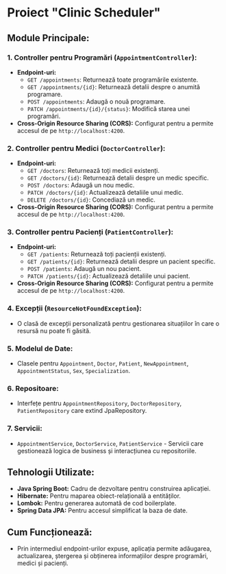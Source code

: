# Proiect "Clinic Scheduler"

## Module Principale:

### 1. Controller pentru Programări (`AppointmentController`):

- **Endpoint-uri:**
  - `GET /appointments`: Returnează toate programările existente.
  - `GET /appointments/{id}`: Returnează detalii despre o anumită programare.
  - `POST /appointments`: Adaugă o nouă programare.
  - `PATCH /appointments/{id}/{status}`: Modifică starea unei programări.
- **Cross-Origin Resource Sharing (CORS):** Configurat pentru a permite accesul de pe `http://localhost:4200`.

### 2. Controller pentru Medici (`DoctorController`):

- **Endpoint-uri:**
  - `GET /doctors`: Returnează toți medicii existenți.
  - `GET /doctors/{id}`: Returnează detalii despre un medic specific.
  - `POST /doctors`: Adaugă un nou medic.
  - `PATCH /doctors/{id}`: Actualizează detaliile unui medic.
  - `DELETE /doctors/{id}`: Concediază un medic.
- **Cross-Origin Resource Sharing (CORS):** Configurat pentru a permite accesul de pe `http://localhost:4200`.

### 3. Controller pentru Pacienți (`PatientController`):

- **Endpoint-uri:**
  - `GET /patients`: Returnează toți pacienții existenți.
  - `GET /patients/{id}`: Returnează detalii despre un pacient specific.
  - `POST /patients`: Adaugă un nou pacient.
  - `PATCH /patients/{id}`: Actualizează detaliile unui pacient.
 - **Cross-Origin Resource Sharing (CORS):** Configurat pentru a permite accesul de pe `http://localhost:4200`.

### 4. Excepții (`ResourceNotFoundException`):
- O clasă de excepții personalizată pentru gestionarea situațiilor în care o resursă nu poate fi găsită.

### 5. Modelul de Date:
- Clasele pentru `Appointment`, `Doctor`, `Patient`, `NewAppointment`, `AppointmentStatus`, `Sex`, `Specialization`.

### 6. Repositoare:
- Interfețe pentru `AppointmentRepository`, `DoctorRepository`, `PatientRepository` care extind JpaRepository.

### 7. Servicii:
- `AppointmentService`, `DoctorService`, `PatientService` - Servicii care gestionează logica de business și interacțiunea cu repositoriile.

## Tehnologii Utilizate:

- **Java Spring Boot:** Cadru de dezvoltare pentru construirea aplicației.
- **Hibernate:** Pentru maparea obiect-relațională a entităților.
- **Lombok:** Pentru generarea automată de cod boilerplate.
- **Spring Data JPA:** Pentru accesul simplificat la baza de date.

## Cum Funcționează:

- Prin intermediul endpoint-urilor expuse, aplicația permite adăugarea, actualizarea, ștergerea și obținerea informațiilor despre programări, medici și pacienți.
